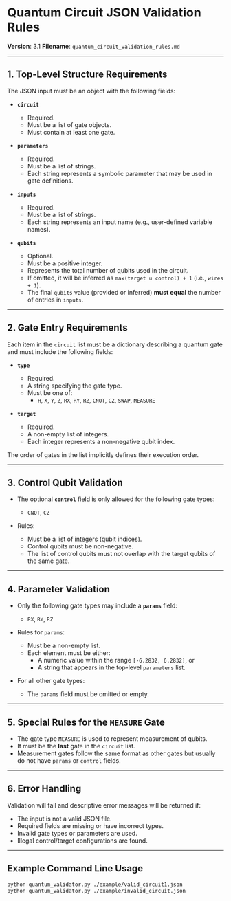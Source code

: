 # Quantum Circuit JSON Validation Rules

**Version**: 3.1
**Filename**: `quantum_circuit_validation_rules.md`

---

## 1. Top-Level Structure Requirements

The JSON input must be an object with the following fields:

- **`circuit`**
  - Required.
  - Must be a list of gate objects.
  - Must contain at least one gate.

- **`parameters`**
  - Required.
  - Must be a list of strings.
  - Each string represents a symbolic parameter that may be used in gate definitions.

- **`inputs`**
  - Required.
  - Must be a list of strings.
  - Each string represents an input name (e.g., user-defined variable names).

- **`qubits`**
  - Optional.
  - Must be a positive integer.
  - Represents the total number of qubits used in the circuit.
  - If omitted, it will be inferred as `max(target ∪ control) + 1` (i.e., `wires + 1`).
  - The final `qubits` value (provided or inferred) **must equal** the number of entries in `inputs`.

---

## 2. Gate Entry Requirements

Each item in the `circuit` list must be a dictionary describing a quantum gate
and must include the following fields:

- **`type`**
  - Required.
  - A string specifying the gate type.
  - Must be one of:
    - `H`, `X`, `Y`, `Z`, `RX`, `RY`, `RZ`, `CNOT`, `CZ`, `SWAP`, `MEASURE`

- **`target`**
  - Required.
  - A non-empty list of integers.
  - Each integer represents a non-negative qubit index.

The order of gates in the list implicitly defines their execution order.

---

## 3. Control Qubit Validation

- The optional **`control`** field is only allowed for the following gate types:
  - `CNOT`, `CZ`

- Rules:
  - Must be a list of integers (qubit indices).
  - Control qubits must be non-negative.
  - The list of control qubits must not overlap with the target qubits of the same gate.

---

## 4. Parameter Validation

- Only the following gate types may include a **`params`** field:
  - `RX`, `RY`, `RZ`

- Rules for `params`:
  - Must be a non-empty list.
  - Each element must be either:
    - A numeric value within the range `[-6.2832, 6.2832]`, or
    - A string that appears in the top-level `parameters` list.

- For all other gate types:
  - The `params` field must be omitted or empty.

---

## 5. Special Rules for the `MEASURE` Gate

- The gate type `MEASURE` is used to represent measurement of qubits.
- It must be the **last** gate in the `circuit` list.
- Measurement gates follow the same format as other gates but usually do not have `params` or `control` fields.

---

## 6. Error Handling

Validation will fail and descriptive error messages will be returned if:

- The input is not a valid JSON file.
- Required fields are missing or have incorrect types.
- Invalid gate types or parameters are used.
- Illegal control/target configurations are found.

---

## Example Command Line Usage

```bash
python quantum_validator.py ./example/valid_circuit1.json
python quantum_validator.py ./example/invalid_circuit.json
